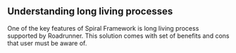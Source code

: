 ## Understanding long living processes

One of the key features of Spiral Framework is long living process supported by Roadrunner. This solution comes with set of benefits and cons that user must be aware of.

